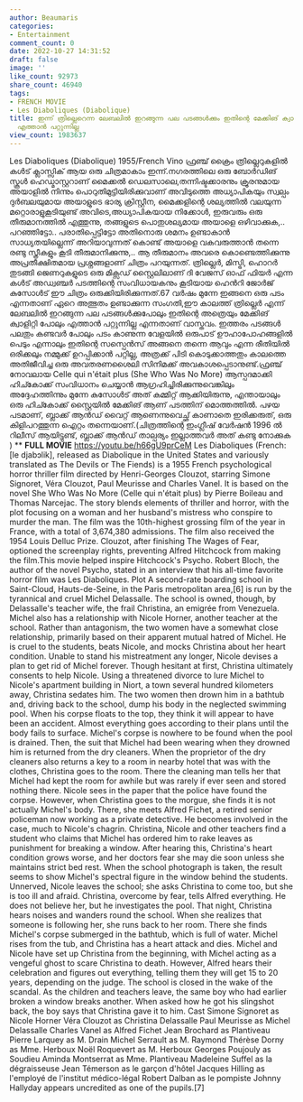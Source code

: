 ```yaml
---
author: Beaumaris
categories:
- Entertainment
comment_count: 0
date: 2022-10-27 14:31:52
draft: false
image: ''
like_count: 92973
share_count: 46940
tags:
- FRENCH MOVIE
- Les Diaboliques (Diabolique)
title: ഇന്ന് ത്രില്ലെറെന്ന ലേബലിൽ ഇറങ്ങുന്ന പല പടങ്ങൾക്കും ഇതിന്റെ മേക്കിങ് ക്വാളിറ്റി
  എത്താൻ പറ്റുന്നില്ല
view_count: 1983637
---
```


Les Diaboliques (Diabolique) 1955/French Vino ഫ്രഞ്ച് ക്രൈം ത്രില്ലെറുകളിൽ കൾട് ക്ലാസ്സിക്‌ ആയ ഒരു ചിത്രമാകാം ഇന്ന്.നഗരത്തിലെ ഒരു ബോർഡിങ്‌ സ്കൂൾ ഹെഡ്മാസ്റ്ററാണ് മൈക്കൽ ഡെലസാലെ,തന്നിഷ്ടക്കാരനും ക്രൂരനുമായ അയാളിൽ നിന്നും പൊറുതിമുട്ടിയിരിക്കുവാണ് അവിടുത്തെ അധ്യാപികയും സ്വല്പം ദുർബലയുമായ അയാളുടെ ഭാര്യ ക്രിസ്റ്റീന, മൈക്കളിന്റെ ശല്യത്തിൽ വലയുന്ന മറ്റൊരാളുകൂടിയുണ്ട് അവിടെ,അധ്യാപികയായ നിക്കോൾ, ഇരുവരും ഒരു തീരുമാനത്തിൽ എത്തുന്നു, തങ്ങളുടെ പൊതുശല്യമായ അയാളെ ഒഴിവാക്കുക,.. പറഞ്ഞിട്ടോ.. പരാതിപ്പെട്ടിട്ടോ അതിനൊരു ശമനം ഉണ്ടാകാൻ സാധ്യതയില്ലെന്ന് അറിയാവുന്നത് കൊണ്ട് അയാളെ വകവരുത്താൻ തന്നെ രണ്ടു സ്ത്രീകളും കൂടി തീരുമാനിക്കുന്നു,.. ആ തീരുമാനം അവരെ കൊണ്ടെത്തിക്കുന്നു അപ്രതീക്ഷിതമായ പ്രശ്നങ്ങളാണ് ചിത്രം പറയുന്നത്. ത്രില്ലെർ, മിസ്ട്രി, ഹൊറർ തുടങ്ങി ജെണറുകളുടെ ഒരു മിക്സഡ് സ്റ്റൈലിലാണ് ദി വേജസ് ഓഫ് ഫിയർ എന്ന കൾട് അഡ്വഞ്ചർ പടത്തിന്റെ സംവിധായകനും കൂടിയായ ഹെൻറി ജോർജ് കുസോൾട് ഈ ചിത്രം ഒരുക്കിയിരിക്കുന്നത്.67 വർഷം മുന്നേ ഇങ്ങനെ ഒരു പടം എന്നതാണ് ഏറെ അത്ഭുതം ഉണ്ടാക്കുന്ന സംഗതി,ഈ കാലത്ത് ത്രില്ലെർ എന്ന് ലേബലിൽ ഇറങ്ങുന്ന പല പടങ്ങൾക്കുപോലും ഇതിന്റെ അത്രെയും മേക്കിങ് ക്വാളിറ്റി പോലും എത്താൻ പറ്റുന്നില്ല എന്നതാണ് വാസ്തവം. ഇത്തരം പടങ്ങൾ പലതും കണ്ടവർ പോലും പടം കാണുന്ന വേളയിൽ ഒരുപാട് ഊഹാപോഹങ്ങളിൽ പെടും എന്നാലും ഇതിന്റെ സസ്പെൻസ് അങ്ങനെ തന്നെ ആവും എന്ന രീതിയിൽ ഒരിക്കലും നമ്മുക്ക് ഉറപ്പിക്കാൻ പറ്റില്ല, അത്രക്ക് പിടി കൊടുക്കാത്തതും കാലത്തെ അതിജീവിച്ച ഒരു അവതരണശൈലി സിനിമക്ക് അവകാശപ്പെടാനുണ്ട്.ഫ്രഞ്ച് നോവലായ Celle qui n'était plus (She Who Was No More) ആസ്പദമാക്കി ഹിച്കോക്ക് സംവിധാനം ചെയ്യാൻ ആഗ്രഹിച്ചിരിക്കുന്നുവെങ്കിലും അദ്ദേഹത്തിന്നും മുന്നേ കുസോൾട് അത് കമ്മിറ്റ് ആക്കിയിരുന്നു, എന്തായാലും ഒരു ഹിച്കോക്ക് സ്റ്റൈയിൽ മേക്കിങ് ആണ് പടത്തിന് മൊത്തത്തിൽ. പഴയ പടമാണ്, ബ്ലാക്ക് ആൻഡ് വൈറ്റ് ആണെന്നുവെച്ഛ് കാണാതെ ഇരിക്കരുത്, ഒരു കിളിപറത്തുന്ന ഐറ്റം തന്നെയാണ്.(ചിത്രത്തിന്റെ ഇംഗ്ലീഷ് വേർഷൻ 1996 ൽ റിലീസ് ആയിട്ടുണ്ട്, ബ്ലാക്ക് ആൻഡ് താല്പര്യം ഇല്ലാത്തവർ അത് കണ്ടു നോക്കുക ) ** **FULL MOVIE** https://youtu.be/h66gU9prCeM Les Diaboliques (French: [le djabɔlik], released as Diabolique in the United States and variously translated as The Devils or The Fiends) is a 1955 French psychological horror thriller film directed by Henri-Georges Clouzot, starring Simone Signoret, Véra Clouzot, Paul Meurisse and Charles Vanel. It is based on the novel She Who Was No More (Celle qui n'était plus) by Pierre Boileau and Thomas Narcejac. The story blends elements of thriller and horror, with the plot focusing on a woman and her husband's mistress who conspire to murder the man. The film was the 10th-highest grossing film of the year in France, with a total of 3,674,380 admissions. The film also received the 1954 Louis Delluc Prize. Clouzot, after finishing The Wages of Fear, optioned the screenplay rights, preventing Alfred Hitchcock from making the film.This movie helped inspire Hitchcock's Psycho. Robert Bloch, the author of the novel Psycho, stated in an interview that his all-time favorite horror film was Les Diaboliques. Plot A second-rate boarding school in Saint-Cloud, Hauts-de-Seine, in the Paris metropolitan area,[6] is run by the tyrannical and cruel Michel Delassalle. The school is owned, though, by Delassalle's teacher wife, the frail Christina, an emigrée from Venezuela. Michel also has a relationship with Nicole Horner, another teacher at the school. Rather than antagonism, the two women have a somewhat close relationship, primarily based on their apparent mutual hatred of Michel. He is cruel to the students, beats Nicole, and mocks Christina about her heart condition. Unable to stand his mistreatment any longer, Nicole devises a plan to get rid of Michel forever. Though hesitant at first, Christina ultimately consents to help Nicole. Using a threatened divorce to lure Michel to Nicole's apartment building in Niort, a town several hundred kilometers away, Christina sedates him. The two women then drown him in a bathtub and, driving back to the school, dump his body in the neglected swimming pool. When his corpse floats to the top, they think it will appear to have been an accident. Almost everything goes according to their plans until the body fails to surface. Michel's corpse is nowhere to be found when the pool is drained. Then, the suit that Michel had been wearing when they drowned him is returned from the dry cleaners. When the proprietor of the dry cleaners also returns a key to a room in nearby hotel that was with the clothes, Christina goes to the room. There the cleaning man tells her that Michel had kept the room for awhile but was rarely if ever seen and stored nothing there. Nicole sees in the paper that the police have found the corpse. However, when Christina goes to the morgue, she finds it is not actually Michel's body. There, she meets Alfred Fichet, a retired senior policeman now working as a private detective. He becomes involved in the case, much to Nicole's chagrin. Christina, Nicole and other teachers find a student who claims that Michel has ordered him to rake leaves as punishment for breaking a window. After hearing this, Christina's heart condition grows worse, and her doctors fear she may die soon unless she maintains strict bed rest. When the school photograph is taken, the result seems to show Michel's spectral figure in the window behind the students. Unnerved, Nicole leaves the school; she asks Christina to come too, but she is too ill and afraid. Christina, overcome by fear, tells Alfred everything. He does not believe her, but he investigates the pool. That night, Christina hears noises and wanders round the school. When she realizes that someone is following her, she runs back to her room. There she finds Michel's corpse submerged in the bathtub, which is full of water. Michel rises from the tub, and Christina has a heart attack and dies. Michel and Nicole have set up Christina from the beginning, with Michel acting as a vengeful ghost to scare Christina to death. However, Alfred hears their celebration and figures out everything, telling them they will get 15 to 20 years, depending on the judge. The school is closed in the wake of the scandal. As the children and teachers leave, the same boy who had earlier broken a window breaks another. When asked how he got his slingshot back, the boy says that Christina gave it to him. Cast Simone Signoret as Nicole Horner Véra Clouzot as Christina Delassalle Paul Meurisse as Michel Delassalle Charles Vanel as Alfred Fichet Jean Brochard as Plantiveau Pierre Larquey as M. Drain Michel Serrault as M. Raymond Thérèse Dorny as Mme. Herboux Noël Roquevert as M. Herboux Georges Poujouly as Soudieu Aminda Montserrat as Mme. Plantiveau Madeleine Suffel as la dégraisseuse Jean Témerson as le garçon d'hôtel Jacques Hilling as l'employé de l'institut médico-légal Robert Dalban as le pompiste Johnny Hallyday appears uncredited as one of the pupils.[7] &nbsp; &nbsp;